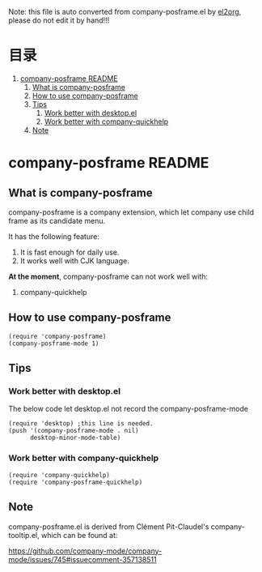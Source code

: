 Note: this file is auto converted from company-posframe.el by [el2org](https://github.com/tumashu/el2org), please do not edit it by hand!!!


# &#30446;&#24405;

1.  [company-posframe README](#org8b8241b)
    1.  [What is company-posframe](#org1aa5d0a)
    2.  [How to use company-posframe](#org5069dd3)
    3.  [Tips](#org6a8909f)
        1.  [Work better with desktop.el](#org02d8a03)
        2.  [Work better with company-quickhelp](#org9967701)
    4.  [Note](#org947ef3a)


<a id="org8b8241b"></a>

# company-posframe README


<a id="org1aa5d0a"></a>

## What is company-posframe

company-posframe is a company extension, which let company use
child frame as its candidate menu.

It has the following feature:

1.  It is fast enough for daily use.
2.  It works well with CJK language.

**At the moment**, company-posframe can not work well with:

1.  company-quickhelp


<a id="org5069dd3"></a>

## How to use company-posframe

    (require 'company-posframe)
    (company-posframe-mode 1)


<a id="org6a8909f"></a>

## Tips


<a id="org02d8a03"></a>

### Work better with desktop.el

The below code let desktop.el not record the company-posframe-mode

    (require 'desktop) ;this line is needed.
    (push '(company-posframe-mode . nil)
          desktop-minor-mode-table)


<a id="org9967701"></a>

### Work better with company-quickhelp

    (require 'company-quickhelp)
    (require 'company-posframe-quickhelp)


<a id="org947ef3a"></a>

## Note

company-posframe.el is derived from Clément Pit-Claudel's
company-tooltip.el, which can be found at:

<https://github.com/company-mode/company-mode/issues/745#issuecomment-357138511>

